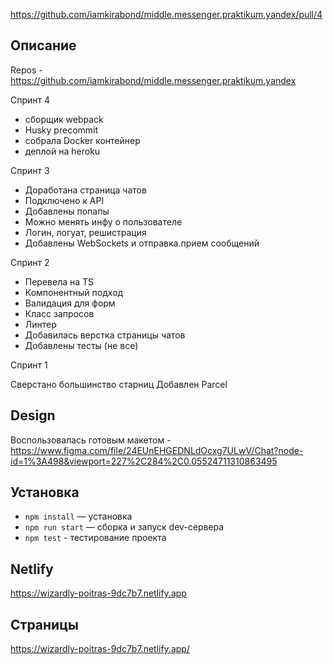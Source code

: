https://github.com/iamkirabond/middle.messenger.praktikum.yandex/pull/4

## Описание

Repos - https://github.com/iamkirabond/middle.messenger.praktikum.yandex

Спринт 4

- сборщик webpack
- Husky precommit
- собрала Docker контейнер
- деплой на heroku

Спринт 3

- Доработана страница чатов
- Подключено к API
- Добавлены попапы
- Можно менять инфу о пользователе
- Логин, логуат, решистрация
- Добавлены WebSockets и отправка.прием сообщений

Спринт 2

- Перевела на TS
- Компонентный подход
- Валидация для форм
- Класс запросов
- Линтер
- Добавилась верстка страницы чатов
- Добавлены тесты (не все)

Спринт 1

Сверстано большинство старниц
Добавлен Parcel

## Design

Воспользовалась готовым макетом -https://www.figma.com/file/24EUnEHGEDNLdOcxg7ULwV/Chat?node-id=1%3A498&viewport=227%2C284%2C0.05524711310863495

## Установка

- `npm install` — установка
- `npm run start` — сборка и запуск dev-сервера
- `npm test` - тестирование проекта


## Netlify

https://wizardly-poitras-9dc7b7.netlify.app

## Страницы 

https://wizardly-poitras-9dc7b7.netlify.app/
